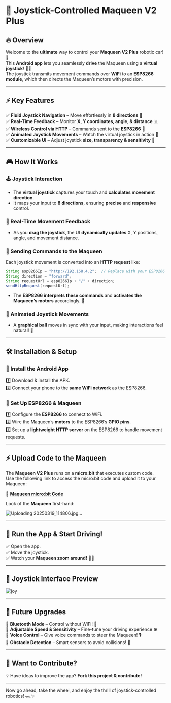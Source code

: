 # 🚀 Joystick-Controlled Maqueen V2 Plus

## 🔥 Overview

Welcome to the **ultimate** way to control your **Maqueen V2 Plus** robotic car! 🎉  
This **Android app** lets you seamlessly **drive** the Maqueen using a **virtual joystick**! 🚗💨  
The joystick transmits movement commands over **WiFi** to an **ESP8266 module**, which then directs the Maqueen’s motors with precision.  

---

## ⚡ Key Features

✅ **Fluid Joystick Navigation** – Move effortlessly in **8 directions** 🔄  
✅ **Real-Time Feedback** – Monitor **X, Y coordinates, angle, & distance** 📊  
✅ **Wireless Control via HTTP** – Commands sent to the **ESP8266** 📡  
✅ **Animated Joystick Movements** – Watch the virtual joystick in action 🎥  
✅ **Customizable UI** – Adjust joystick **size, transparency & sensitivity** 🎨  

---

## 🎮 How It Works  

### 🕹️ Joystick Interaction  

- The **virtual joystick** captures your touch and **calculates movement direction**.  
- It maps your input to **8 directions**, ensuring **precise** and **responsive** control.  

### 🔄 Real-Time Movement Feedback  

- As you **drag the joystick**, the UI **dynamically updates** X, Y positions, angle, and movement distance.  

### 📡 Sending Commands to the Maqueen  

Each joystick movement is converted into an **HTTP request** like:  

```java
String esp8266Ip = "http://192.168.4.2";  // Replace with your ESP8266 IP  
String direction = "forward";  
String requestUrl = esp8266Ip + "/" + direction;  
sendHttpRequest(requestUrl);  
```

- The **ESP8266 interprets these commands** and **activates the Maqueen’s motors** accordingly. 🚀  

### 🎥 Animated Joystick Movements  

- A **graphical ball** moves in sync with your input, making interactions feel natural! 🏀  

---

## 🛠️ Installation & Setup  

### 📲 Install the Android App  

1️⃣ Download & install the APK.  
2️⃣ Connect your phone to the **same WiFi network** as the ESP8266.  

### 🔌 Set Up ESP8266 & Maqueen  

1️⃣ Configure the **ESP8266** to connect to WiFi.  
2️⃣ Wire the Maqueen’s **motors** to the ESP8266’s **GPIO pins**.  
3️⃣ Set up a **lightweight HTTP server** on the ESP8266 to handle movement requests.  

---

## ⚡ Upload Code to the Maqueen  

The **Maqueen V2 Plus** runs on a **micro:bit** that executes custom code.  
Use the following link to access the micro:bit code and upload it to your Maqueen:  

🔗 **[Maqueen micro:bit Code](https://makecode.microbit.org/_i45P0oazKhjE)**  

Look of the **Maqueen** first-hand:

![Uploading 20250319_114806.jpg…]()


---

## 🚀 Run the App & Start Driving!  

✅ Open the app.  
✅ Move the joystick.  
✅ Watch your **Maqueen zoom around!** 🚗💨  

---

## 📸 Joystick Interface Preview  

![joy](https://github.com/user-attachments/assets/812493e7-3b21-4228-a4ab-1e0ec2a27f09)


---

## 🚀 Future Upgrades  

🔹 **Bluetooth Mode** – Control without WiFi! 📶  
🔹 **Adjustable Speed & Sensitivity** – Fine-tune your driving experience ⚙️  
🔹 **Voice Control** – Give voice commands to steer the Maqueen! 🎙️  
🔹 **Obstacle Detection** – Smart sensors to avoid collisions! 🚧  

---

## 🤝 Want to Contribute?  

💡 Have ideas to improve the app? **Fork this project & contribute!**  

---

Now go ahead, take the wheel, and enjoy the thrill of joystick-controlled robotics! 🏎️✨  

